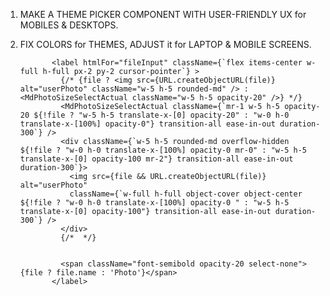1. MAKE A THEME PICKER COMPONENT WITH USER-FRIENDLY UX for MOBILES & DESKTOPS.
2. FIX COLORS for THEMES, ADJUST it for LAPTOP & MOBILE SCREENS.


              <label htmlFor="fileInput" className={`flex items-center w-full h-full px-2 py-2 cursor-pointer`} >
                {/* {file ? <img src={URL.createObjectURL(file)} alt="userPhoto" className="w-5 h-5 rounded-md" /> : <MdPhotoSizeSelectActual className="w-5 h-5 opacity-20" />} */}
                <MdPhotoSizeSelectActual className={`mr-1 w-5 h-5 opacity-20 ${!file ? "w-5 h-5 translate-x-[0] opacity-20" : "w-0 h-0 translate-x-[100%] opacity-0"} transition-all ease-in-out duration-300`} />
                <div className={`w-5 h-5 rounded-md overflow-hidden ${!file ? "w-0 h-0 translate-x-[100%] opacity-0 mr-0" : "w-5 h-5 translate-x-[0] opacity-100 mr-2"} transition-all ease-in-out duration-300`}>
                  <img src={file && URL.createObjectURL(file)} alt="userPhoto"
                  className={`w-full h-full object-cover object-center ${!file ? "w-0 h-0 translate-x-[100%] opacity-0 " : "w-5 h-5 translate-x-[0] opacity-100"} transition-all ease-in-out duration-300`} />
                </div>
                {/*  */}
                

                <span className="font-semibold opacity-20 select-none">{file ? file.name : 'Photo'}</span>
              </label>